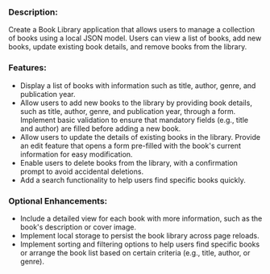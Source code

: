 ### Description:
Create a Book Library application that allows users to manage a collection of books using a local JSON model.
Users can view a list of books, add new books, update existing book details, and remove books from the library.

### Features:

* Display a list of books with information such as title, author, genre, and publication year.
* Allow users to add new books to the library by providing book details, such as title, author, genre, and publication year, through a form. Implement basic validation to ensure that mandatory fields (e.g., title and author) are filled before adding a new book.
* Allow users to update the details of existing books in the library. Provide an edit feature that opens a form pre-filled with the book's current information for easy modification.
* Enable users to delete books from the library, with a confirmation prompt to avoid accidental deletions.
* Add a search functionality to help users find specific books quickly.

### Optional Enhancements:

* Include a detailed view for each book with more information, such as the book's description or cover image.
* Implement local storage to persist the book library across page reloads.
* Implement sorting and filtering options to help users find specific books or arrange the book list based on certain criteria (e.g., title, author, or genre).
